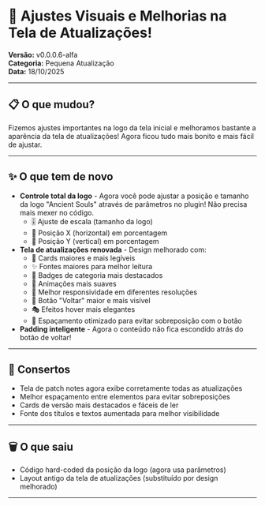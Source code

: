# 🎨 Ajustes Visuais e Melhorias na Tela de Atualizações!

**Versão:** v0.0.0.6-alfa  
**Categoria:** Pequena Atualização  
**Data:** 18/10/2025

---

## 📋 O que mudou?

Fizemos ajustes importantes na logo da tela inicial e melhoramos bastante a aparência da tela de atualizações! Agora ficou tudo mais bonito e mais fácil de ajustar.

---

## ✨ O que tem de novo

- **Controle total da logo** - Agora você pode ajustar a posição e tamanho da logo "Ancient Souls" através de parâmetros no plugin! Não precisa mais mexer no código.
  - 🎚️ Ajuste de escala (tamanho da logo)
  - 📍 Posição X (horizontal) em porcentagem
  - 📍 Posição Y (vertical) em porcentagem
- **Tela de atualizações renovada** - Design melhorado com:
  - 🎨 Cards maiores e mais legíveis
  - ✨ Fontes maiores para melhor leitura
  - 🌈 Badges de categoria mais destacados
  - 💫 Animações mais suaves
  - 📱 Melhor responsividade em diferentes resoluções
  - 🎯 Botão "Voltar" maior e mais visível
  - 🎭 Efeitos hover mais elegantes
  - 📜 Espaçamento otimizado para evitar sobreposição com o botão
- **Padding inteligente** - Agora o conteúdo não fica escondido atrás do botão de voltar!

---

## 🔧 Consertos

- Tela de patch notes agora exibe corretamente todas as atualizações
- Melhor espaçamento entre elementos para evitar sobreposições
- Cards de versão mais destacados e fáceis de ler
- Fonte dos títulos e textos aumentada para melhor visibilidade

---

## 🗑️ O que saiu

- Código hard-coded da posição da logo (agora usa parâmetros)
- Layout antigo da tela de atualizações (substituído por design melhorado)

---
